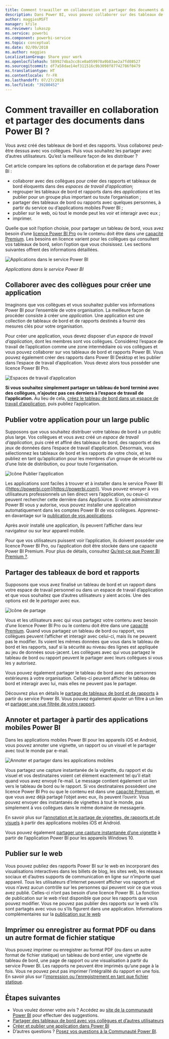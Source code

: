 ```yaml
---
title: Comment travailler en collaboration et partager des documents dans Power BI ?
description: Dans Power BI, vous pouvez collaborer sur des tableaux de bord, des rapports, des vignettes et des apps, et les distribuer de plusieurs façons. Chacune a ses avantages.
author: maggiesMSFT
manager: kfile
ms.reviewer: lukaszp
ms.service: powerbi
ms.component: powerbi-service
ms.topic: conceptual
ms.date: 02/09/2018
ms.author: maggies
LocalizationGroup: Share your work
ms.openlocfilehash: 5899274ba3cc8ce0a059978a9b83ae2a7fd08527
ms.sourcegitcommit: df7a58dae14ef311516c9b3098f87742786f0479
ms.translationtype: HT
ms.contentlocale: fr-FR
ms.lasthandoff: 07/27/2018
ms.locfileid: "39280452"
---
```

# <a name="how-should-i-collaborate-and-share-in-power-bi"></a>Comment travailler en collaboration et partager des documents dans Power BI ?

Vous avez créé des tableaux de bord et des rapports. Vous collaborez peut-être dessus avec vos collègues. Puis vous souhaitez les partager avec d’autres utilisateurs. Qu’est la meilleure façon de les distribuer ?

Cet article compare les options de collaboration et de partage dans Power BI : 

* collaborer avec des collègues pour créer des rapports et tableaux de bord éloquents dans des *espaces de travail d’application*;
* regrouper les tableaux de bord et rapports dans des *applications* et les publier pour un groupe plus important ou toute l’organisation ;
* partager des tableaux de bord ou rapports avec quelques personnes, à partir du service ou d’applications mobiles Power BI ;
* publier sur le web, où tout le monde peut les voir et interagir avec eux ;
* imprimer. 

Quelle que soit l’option choisie, pour partager un tableau de bord, vous avez besoin d’une [licence Power BI Pro](service-free-vs-pro.md) ou le contenu doit être dans une [capacité Premium](service-premium.md). Les besoins en licence varient pour les collègues qui consultent vos tableaux de bord, selon l’option que vous choisissez. Les sections suivantes offrent des informations détaillées. 

![Applications dans le service Power BI](media/service-how-to-collaborate-distribute-dashboards-reports/power-bi-apps-home-blog.png)

*Applications dans le service Power BI*

## <a name="collaborate-with-coworkers-to-create-an-app"></a>Collaborer avec des collègues pour créer une application
Imaginons que vos collègues et vous souhaitez publier vos informations Power BI pour l’ensemble de votre organisation. La meilleure façon de procéder consiste à créer une *application*. Une application est une collection de tableaux de bord et de rapports destinés à fournir des mesures clés pour votre organisation. 

Pour créer une application, vous devez disposer d’un *espace de travail d’application*, dont les membres sont vos collègues. Considérez l’espace de travail de l’application comme une zone intermédiaire où vos collègues et vous pouvez collaborer sur vos tableaux de bord et rapports Power BI. Vous pouvez également créer des rapports dans Power BI Desktop et les publier dans l’espace de travail d’application. Vous devez alors tous posséder une licence Power BI Pro.

![Espaces de travail d’application](media/service-how-to-collaborate-distribute-dashboards-reports/power-bi-apps-workspaces.png)

**Si vous souhaitez simplement partager un tableau de bord terminé avec des collègues, n’ajoutez pas ces derniers à l’espace de travail de l’application.** Au lieu de cela, [créez le tableau de bord dans un espace de travail d’application](service-create-distribute-apps.md), puis publiez l’application. 

## <a name="publish-your-app-to-a-broad-audience"></a>Publier votre application pour un large public
Supposons que vous souhaitez distribuer votre tableau de bord à un public plus large. Vos collègues et vous avez créé un *espace de travail d’application*, puis créé et affiné des tableaux de bord, des rapports et des jeux de données dans l’espace de travail d’application. Désormais, vous sélectionnez les tableaux de bord et les rapports de votre choix, et les publiez en tant qu’application pour les membres d’un groupe de sécurité ou d’une liste de distribution, ou pour toute l’organisation. 

![Icône Publier l’application](media/service-how-to-collaborate-distribute-dashboards-reports/power-bi-app-publish-600.png)

Les applications sont faciles à trouver et à installer dans le service Power BI ([https://powerbi.com](https://powerbi.com)). Vous pouvez envoyer à vos utilisateurs professionnels un lien direct vers l’application, ou ceux-ci peuvent rechercher cette dernière dans AppSource. Si votre administrateur Power BI vous y autorise, vous pouvez installer une application automatiquement dans les comptes Power BI de vos collègues. Apprenez-en davantage sur la [publication de vos applications](service-create-distribute-apps.md#publish-your-app). 

Après avoir installé une application, ils peuvent l’afficher dans leur navigateur ou sur leur appareil mobile.

Pour que vos utilisateurs puissent voir l’application, ils doivent posséder une licence Power BI Pro, ou l’application doit être stockée dans une capacité Power BI Premium. Pour plus de détails, consultez [Qu’est-ce que Power BI Premium ?](service-premium.md).

## <a name="share-dashboards-and-reports"></a>Partager des tableaux de bord et rapports
Supposons que vous avez finalisé un tableau de bord et un rapport dans votre espace de travail personnel ou dans un espace de travail d’application et que vous souhaitez que d’autres utilisateurs y aient accès. Une des options est de le *partager* avec eux. 

![Icône de partage](media/service-how-to-collaborate-distribute-dashboards-reports/power-bi-share-in-situ.png)

Vous et les utilisateurs avec qui vous partagez votre contenu avez besoin d’une licence Power BI Pro ou le contenu doit être dans une [capacité Premium](service-premium.md). Quand vous partagez un tableau de bord ou rapport, vos collègues peuvent l’afficher et interagir avec celui-ci, mais ils ne peuvent pas le modifier. Ils voient les mêmes données que vous dans le tableau de bord et les rapports, sauf si la sécurité au niveau des lignes est appliquée au jeu de données sous-jacent. Les collègues avec qui vous partagez le tableau de bord ou rapport peuvent le partager avec leurs collègues si vous les y autorisez. 

Vous pouvez également partager le tableau de bord avec des personnes extérieures à votre organisation. Celles-ci peuvent afficher le tableau de bord et interagir avec lui, mais elles ne peuvent pas le partager. 

Découvrez plus en détails le [partage de tableaux de bord et de rapports](service-share-dashboards.md) à partir du service Power BI. Vous pouvez également ajouter un filtre à un lien et [partager une vue filtrée de votre rapport](service-share-reports.md).

## <a name="annotate-and-share-from-the-power-bi-mobile-apps"></a>Annoter et partager à partir des applications mobiles Power BI
Dans les applications mobiles Power BI pour les appareils iOS et Android, vous pouvez annoter une vignette, un rapport ou un visuel et le partager avec tout le monde par e-mail. 

![Annoter et partager dans les applications mobiles](media/service-how-to-collaborate-distribute-dashboards-reports/power-bi-iphone-annotate.png)

Vous partagez une capture instantanée de la vignette, du rapport et du visuel et vos destinataires voient cet élément exactement tel qu’il était quand vous avez envoyé l’e-mail. Le message contient également un lien vers le tableau de bord ou le rapport. Si vos destinataires possèdent une licence Power BI Pro ou que le contenu est dans une [capacité Premium](service-premium.md), et que vous avez déjà partagé l’objet avec eux, ils peuvent l’ouvrir. Vous pouvez envoyer des instantanés de vignettes à tout le monde, pas simplement à vos collègues dans le même domaine de messagerie.

En savoir plus sur l’[annotation et le partage de vignettes, de rapports et de visuels](mobile-annotate-and-share-a-tile-from-the-mobile-apps.md) à partir des applications mobiles iOS et Android.

Vous pouvez également [partager une capture instantanée d’une vignette](mobile-windows-10-phone-app-get-started.md) à partir de l’application Power BI pour les appareils Windows 10.

## <a name="publish-to-the-web"></a>Publier sur le web
Vous pouvez publiez des rapports Power BI sur le web en incorporant des visualisations interactives dans les billets de blog, les sites web, les réseaux sociaux et d’autres supports de communication en ligne sur n’importe quel appareil. Tous les utilisateurs d’Internet peuvent afficher vos rapports et vous n’avez aucun contrôle sur les personnes qui peuvent voir ce que vous avez publié. Celles-ci n’ont pas besoin d’une licence Power BI. La fonction de publication sur le web n’est disponible que pour les rapports que vous pouvez modifier. Vous ne pouvez pas publier des rapports sur le web s’ils sont partagés avec vous ou s’ils figurent dans une application. Informations complémentaires sur la [publication sur le web](service-publish-to-web.md)

## <a name="print-or-save-as-pdf-or-other-static-file"></a>Imprimer ou enregistrer au format PDF ou dans un autre format de fichier statique
Vous pouvez imprimer ou enregistrer au format PDF (ou dans un autre format de fichier statique) un tableau de bord entier, une vignette de tableau de bord, une page de rapport ou une visualisation à partir du service Power BI. Les rapports ne peuvent être imprimés qu’une page à la fois. Vous ne pouvez peut pas imprimer l’intégralité du rapport en une fois. En savoir plus sur l’[impression ou l’enregistrement en tant que fichier statique](service-print.md).

## <a name="next-steps"></a>Étapes suivantes
* Vous voulez donner votre avis ? Accédez au [site de la communauté Power BI](https://community.powerbi.com/) pour effectuer des suggestions.
* [Partager des tableaux de bord avec vos collègues et d’autres utilisateurs](service-share-dashboards.md)
* [Créer et publier une application dans Power BI](service-create-distribute-apps.md)
* D’autres questions ? [Posez vos questions à la Communauté Power BI](http://community.powerbi.com/).

